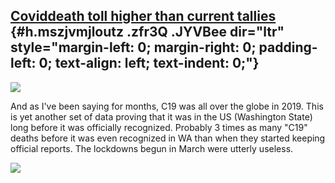 
[C](https://www.google.com/url?q=https%3A%2F%2Fwww.seattletimes.com%2Fseattle-news%2Fhealth%2Fwashington-states-actual-coronavirus-death-toll-may-be-higher-than-current-tallies-health-officials-say%2F&sa=D&sntz=1&usg=AFQjCNFIvSqY8FbeCS56VTfNWp0DnY1PvA)[o](https://www.google.com/url?q=https%3A%2F%2Fwww.seattletimes.com%2Fseattle-news%2Fhealth%2Fwashington-states-actual-coronavirus-death-toll-may-be-higher-than-current-tallies-health-officials-say%2F&sa=D&sntz=1&usg=AFQjCNFIvSqY8FbeCS56VTfNWp0DnY1PvA)[vid](https://www.google.com/url?q=https%3A%2F%2Fwww.seattletimes.com%2Fseattle-news%2Fhealth%2Fwashington-states-actual-coronavirus-death-toll-may-be-higher-than-current-tallies-health-officials-say%2F&sa=D&sntz=1&usg=AFQjCNFIvSqY8FbeCS56VTfNWp0DnY1PvA)[death toll higher than current tallies](https://www.google.com/url?q=https%3A%2F%2Fwww.seattletimes.com%2Fseattle-news%2Fhealth%2Fwashington-states-actual-coronavirus-death-toll-may-be-higher-than-current-tallies-health-officials-say%2F&sa=D&sntz=1&usg=AFQjCNFIvSqY8FbeCS56VTfNWp0DnY1PvA) {#h.mszjvmjloutz .zfr3Q .JYVBee dir="ltr" style="margin-left: 0; margin-right: 0; padding-left: 0; text-align: left; text-indent: 0;"}
---------------------------------------------------------------------------------------------------------------------------------------------------------------------------------------------------------------------------------------------------------------------------------------------------------------------------------------------------------------------------------------------------------------------------------------------------------------------------------------------------------------------------------------------------------------------------------------------------------------------------------------------------------------------------------------------------------------------------------------------------------------------------------------------------------------------------------------------------------------------------------------------------------------------------------------------------------------------------------------------------------------------------------------------------------------------------------------

[![](https://lh5.googleusercontent.com/S1FzdnZ6IDAPCZC0HSE9_go9EnU6tlQyFspTZNB9ff4jzIcf1LsFCM4JkF8AC5_3SBP7MoNkM_5fPFqn7WXsw7fTBu5ohXZO_elJvAqgzfzg19HbVTo=w1280)](https://www.google.com/url?q=https%3A%2F%2Fredcap.med.usc.edu%2Fsurveys%2F%3Fs%3DJ7KEL4YTKT&sa=D&sntz=1&usg=AFQjCNGgmJPVlIxKzdq9Pd16K5HC0kstRQ)

And as I've been saying for months, C19 was all over the globe in 2019.
This is yet another set of data proving that it was in the US
(Washington State) long before it was officially recognized. Probably 3
times as many "C19" deaths before it was even recognized in WA than when
they started keeping official reports. The lockdowns begun in March were
utterly useless.

![](https://lh4.googleusercontent.com/DsqRxbhQSVSVWa9Gs59P-MqYTNU_YW5OBR0LikOgYLVJkIRu3V-XQIOXXDV12F9Mv_ehuoj_4aTJvUmw7tXrQ7XkwZP5r6G1QmBGrIneDluGhvXPU3lq=w1280)
